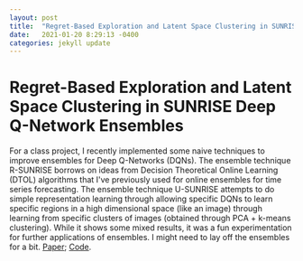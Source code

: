 ```yaml
---
layout: post
title:  "Regret-Based Exploration and Latent Space Clustering in SUNRISE Deep Q-Network Ensembles"
date:   2021-01-20 8:29:13 -0400
categories: jekyll update
---
```


# Regret-Based Exploration and Latent Space Clustering in SUNRISE Deep Q-Network Ensembles

For a class project, I recently implemented some naive techniques to improve ensembles for Deep Q-Networks (DQNs). The ensemble technique R-SUNRISE borrows on ideas from Decision Theoretical Online Learning (DTOL) algorithms that I've previously used for online ensembles for time series forecasting. The ensemble technique U-SUNRISE attempts to do simple representation learning through allowing specific DQNs to learn specific regions in a high dimensional space (like an image) through learning from specific clusters of images (obtained through PCA + k-means clustering). While it shows some mixed results, it was a fun experimentation for further applications of ensembles. I might need to lay off the ensembles for a bit. [Paper](/static/8100/Regret_Based_Exploration_and_Latent_Space_Clustering_in_SUNRISE_Deep_Q_Network_Ensembles.pdf); [Code](https://github.com/magittan/sunrise).
